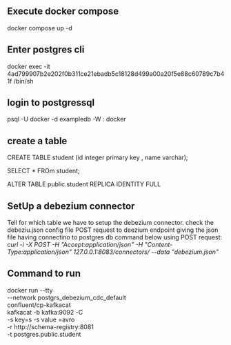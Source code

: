 ## Execute docker compose 
docker compose up -d 

## Enter postgres cli 
docker exec -it 4ad799907b2e202f0b311ce21ebadb5c18128d499a00a20f5e88c60789c7b41f /bin/sh

## login to postgressql 
psql -U docker -d exampledb -W
<Enter passowrd> : docker

## create a table 
CREATE TABLE student (id integer primary key , name varchar);

SELECT * FROm student;

ALTER TABLE public.student REPLICA IDENTITY FULL


## SetUp a debezium connector 
Tell for which table we have to setup the debezium connector. check the debeziu.json config file 
POST request to deezium endpoint giving the json file having connectino to postgres db
command below using POST request: 
*curl -i -X POST -H "Accept:application/json" -H "Content-Type:application/json" 127.0.0.1:8083/connectors/ --data "debezium.json"*



## Command to run 
docker run --tty \
--network postgrs_debezium_cdc_default \
confluent/cp-kafkacat \
kafkacat -b kafka:9092 -C \
-s key=s -s value =avro \
-r http://schema-registry:8081 \
-t postgres.public.student
